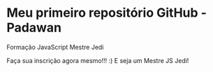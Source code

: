 # Meu primeiro repositório GitHub - Padawan 
Formação JavaScript Mestre Jedi

Faça sua inscrição agora mesmo!!! :) E seja um Mestre JS Jedi!
